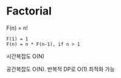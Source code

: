 # Factorial

F(n) = n!

```
F(1) = 1
F(n) = n * F(n-1), if n > 1
```

시간복잡도 O(N)

공간복잡도 O(N). 반복적 DP로 O(1) 최적화 가능
